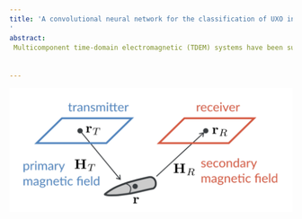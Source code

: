 ```yaml
---
title: 'A convolutional neural network for the classification of UXO in  marine settings
'
abstract:
 Multicomponent time-domain electromagnetic (TDEM) systems have been successfully used to detect and classify unexploded ordnance objects (UXOs) in terrestrial settings. Typically, classification uses features derived from a physics-based inversion process which assumes a dipolar response and recovers the principal axis polarizabilities of an object. The recovered polarizabilities are then compared with a library of known ordnance objects and a class is assigned. In marine settings, several complicating factors are introduced. Firstly, the conductive seawater and sediments have an EM response that can significantly obscure target responses. Secondly, there is a much larger uncertainty in sensor positioning as compared to the terrestrial case. These factors may adversely impact inversion results and hence classification. Machine learning (ML) methods, and in particular convolutional neural networks (CNNs), have been successful in classifying directly from data given a sufficiently large set of labeled examples. Our work is examining the use of CNNs to classify ordnance objects from TDEM data. We have implemented a CNN that preserves both spatial and temporal information across layers by considering 3D convolutions (two spatial dimensions and one temporal dimension). We attained fine resolution classification by considering spatially distributed outputs, which is analogous to an image segmentation problem. Once trained, our CNN outputs a probability that the signal in a given receiver position is associated with an ordnance object. Training of the CNN was done with synthetic data generated using ordnance libraries by randomly assigning class, noise level and location and orientation of the target object. Our initial focus is on terrestrial data to develop a proof-of-concept for the use of CNNs as a complementary tool to inversion-based classification of UXO from TDEM data. Preliminary results for a field test plot show that our CNN approach is able to detect all shallow targets and correctly classify 65% while the remaining 35% are classified as UXO but the type is misclassified. The CNN classification produces a rate of about 20% false detections (i.e. labeling as a target of interest where none is present). In order to improve CNN-based classification accuracy, we are currently investigating new network architectures and input features. Finally, we plan to test the CNN with marine data and, if needed, make further changes so that it is robust to the particular challenges of seawater response and higher positional uncertainty.


---
```


![alvis-2023-eposter](thumbnail.png)